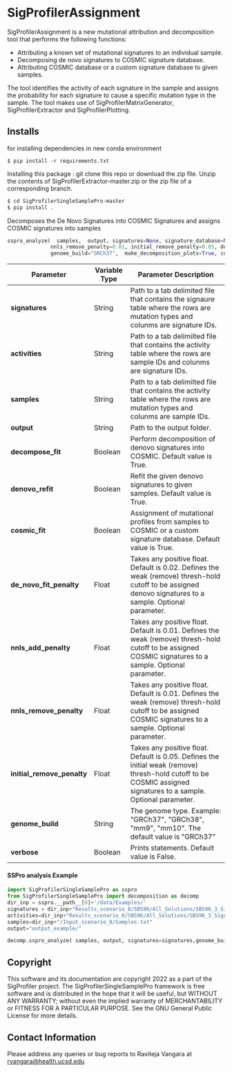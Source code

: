 # SigProfilerAssignment

SigProfilerAssignment is a new mutational attribution and decomposition tool that performs the following functions:
-   Attributing a known set of mutational signatures to an individual sample.
-   Decomposing de novo signatures to COSMIC signature database.
-   Attributing COSMIC database or a custom signature database to given samples.

The tool identifies the activity of each signature in the sample and assigns the probability for each signature to cause a specific mutation type in the sample. The tool makes use of SigProfilerMatrixGenerator, SigProfilerExtractor and SigProfilerPlotting.


## Installs
for installing dependencies in new conda environment

```
$ pip install -r requirements.txt
```

Installing this package : git clone this repo or download the zip file.
Unzip the contents of SigProfilerExtractor-master.zip or the zip file of a corresponding branch.

```bash
$ cd SigProfilerSingleSamplePro-master
$ pip install .
```


Decomposes the De Novo Signatures into COSMIC Signatures and assigns COSMIC signatures into samples

```python
sspro_analyze(  samples,  output, signatures=None, signature_database=None,decompose_fit= True,denovo_refit=True,cosmic_fit=True, nnls_add_penalty=0.05, 
              nnls_remove_penalty=0.01, initial_remove_penalty=0.05, de_novo_fit_penalty=0.02, 
              genome_build="GRCh37",  make_decomposition_plots=True, collapse_to_SBS96=True,connected_sigs=True, verbose=False): 
``` 

| Parameter | Variable Type | Parameter Description |
| --------------------- | -------- |-------- |
| **signatures** | String | Path to a  tab delimited file that contains the signaure table where the rows are mutation types and colunms are signature IDs. |
| **activities** | String | Path to a tab delimilted file that contains the activity table where the rows are sample IDs and colunms are signature IDs. |
| **samples** | String | Path to a tab delimilted file that contains the activity table where the rows are mutation types and colunms are sample IDs. |
| **output** | String | Path to the output folder. |
| **decompose_fit** | Boolean | Perform decomposition of denovo signatures into COSMIC. Default value is True.  |
| **denovo_refit** | Boolean | Refit the given denovo signatures to given samples. Default value is True.  |
| **cosmic_fit** | Boolean | Assignment of mutational profiles from samples to COSMIC or a custom signature database. Default value is True.  |
| **de_novo_fit_penalty** | Float | Takes any positive float. Default is 0.02. Defines the weak (remove) thresh-hold cutoff to be assigned denovo signatures to a sample. Optional parameter. |
| **nnls_add_penalty** | Float | Takes any positive float. Default is 0.01. Defines the weak (remove) thresh-hold cutoff to be assigned COSMIC signatures to a sample. Optional parameter. |
| **nnls_remove_penalty** | Float | Takes any positive float. Default is 0.01. Defines the weak (remove) thresh-hold cutoff to be assigned COSMIC signatures to a sample. Optional parameter. |
| **initial_remove_penalty** | Float | Takes any positive float. Default is 0.05. Defines the initial weak (remove) thresh-hold cutoff to be COSMIC assigned signatures to a sample. Optional parameter. |
| **genome_build** | String | The genome type. Example: "GRCh37", "GRCh38", "mm9", "mm10". The default value is "GRCh37" |
| **verbose** | Boolean | Prints statements. Default value is False.  |
        

#### SSPro analysis Example


```python
import SigProfilerSingleSamplePro as sspro
from SigProfilerSingleSamplePro import decomposition as decomp
dir_inp = sspro.__path__[0]+'/data/Examples/'
signatures = dir_inp+"Results_scenario_8/SBS96/All_Solutions/SBS96_3_Signatures/Signatures/SBS96_S3_Signatures.txt"
activities=dir_inp+"Results_scenario_8/SBS96/All_Solutions/SBS96_3_Signatures/Activities/SBS96_S3_NMF_Activities.txt"
samples=dir_inp+"/Input_scenario_8/Samples.txt"
output="output_example/"

decomp.sspro_analyze( samples, output, signatures=signatures,genome_build="GRCh37", verbose=False,decompose_fit= True,denovo_refit=True,cosmic_fit=True)
```
## <a name="copyright"></a> Copyright
This software and its documentation are copyright 2022 as a part of the SigProfiler project. The SigProfilerSingleSamplePro framework is free software and is distributed in the hope that it will be useful, but WITHOUT ANY WARRANTY; without even the implied warranty of MERCHANTABILITY or FITNESS FOR A PARTICULAR PURPOSE. See the GNU General Public License for more details.

## <a name="contact"></a> Contact Information
Please address any queries or bug reports to Raviteja Vangara at rvangara@health.ucsd.edu
